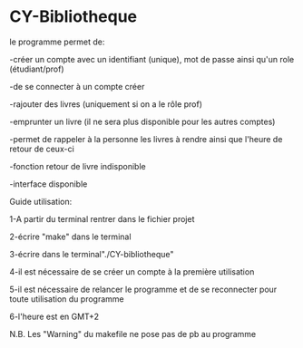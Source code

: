 # CY-Bibliotheque
le programme permet de:

-créer un compte avec un identifiant (unique), mot de passe ainsi qu'un role (étudiant/prof)

-de se connecter à un compte créer

-rajouter des livres (uniquement si on a le rôle prof) 

-emprunter un livre (il ne sera plus disponible pour les autres comptes)

-permet de rappeler à la personne les livres à rendre ainsi que l'heure de retour de ceux-ci

-fonction retour de livre indisponible

-interface disponible 


Guide utilisation: 

1-A partir du terminal rentrer dans le fichier projet

2-écrire "make" dans le terminal

3-écrire dans le terminal"./CY-bibliotheque"

4-il est nécessaire de se créer un compte à la première utilisation

5-il est nécessaire de relancer le programme et de se reconnecter pour toute utilisation du programme 

6-l'heure est en GMT+2

N.B. Les "Warning" du makefile ne pose pas de pb au programme
